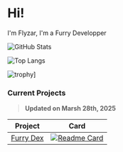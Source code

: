 # Hi!
I'm Flyzar, I'm a Furry Developper

<!-- Credit: https://github.com/anuraghazra/github-readme-stats -->
![GitHub Stats](https://github-readme-stats.vercel.app/api?username=flyzar73&count_private=true&show_icons=true&theme=tokyonight)

![Top Langs](https://github-readme-stats.vercel.app/api/top-langs/?username=flyzar73&layout=compact&theme=tokyonight)

![trophy](https://github-profile-trophy.vercel.app/?username=flyzar73&theme=tokyonight)]

### Current Projects
> **Updated on Marsh 28th, 2025**

|Project|Card|
|:--------------------------------------------------------------------------------------------:|:-------------------------------------------------------------------------------------------------------------------------------------------------------------------------------------:|
|[Furry Dex](https://discord.gg/g6dkwg2Fbv)|[![Readme Card](https://github-readme-stats.vercel.app/api/pin/?username=FurryDex&repo=FurryDex-Bot&theme=tokyonight)](https://github.com/FurryDex/FurryDex-Bot)|
